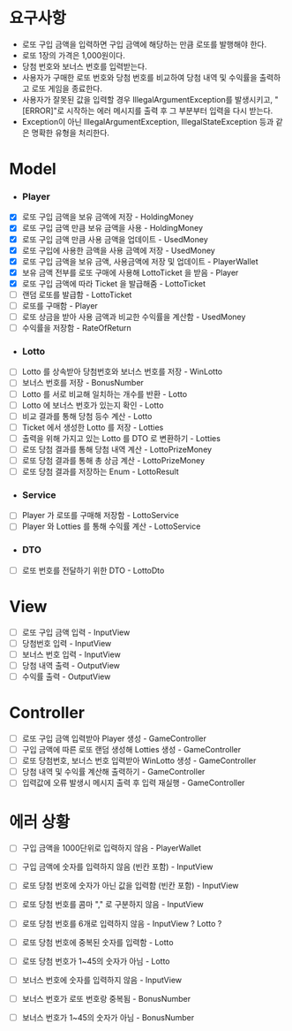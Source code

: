 # 요구사항
- 로또 구입 금액을 입력하면 구입 금액에 해당하는 만큼 로또를 발행해야 한다.
- 로또 1장의 가격은 1,000원이다.
- 당첨 번호와 보너스 번호를 입력받는다.
- 사용자가 구매한 로또 번호와 당첨 번호를 비교하여 당첨 내역 및 수익률을 출력하고 로또 게임을 종료한다.
- 사용자가 잘못된 값을 입력할 경우 IllegalArgumentException를 발생시키고, "[ERROR]"로 시작하는 에러 메시지를 출력 후 그 부분부터 입력을 다시 받는다.
- Exception이 아닌 IllegalArgumentException, IllegalStateException 등과 같은 명확한 유형을 처리한다.
# Model
- ###  Player
- [x] 로또 구입 금액을 보유 금액에 저장 - HoldingMoney
- [x] 로또 구입 금액 만큼 보유 금액을 사용 - HoldingMoney
- [x] 로또 구입 금액 만큼 사용 금액을 업데이트 - UsedMoney
- [x] 로또 구입에 사용한 금액을 사용 금액에 저장 - UsedMoney
- [x] 로또 구입 금액을 보유 금액, 사용금액에 저장 및 업데이트 - PlayerWallet
- [x] 보유 금액 전부를 로또 구매에 사용해 LottoTicket 을 받음 - Player
- [x] 로또 구입 금액에 따라 Ticket 을 발급해줌 - LottoTicket
- [ ] 랜덤 로또를 발급함 - LottoTicket
- [ ] 로또를 구매함 - Player
- [ ] 로또 상금을 받아 사용 금액과 비교한 수익률을 계산함 - UsedMoney
- [ ] 수익률을 저장함 - RateOfReturn
- ### Lotto
- [ ] Lotto 를 상속받아 당첨번호와 보너스 번호를 저장 - WinLotto
- [ ] 보너스 번호를 저장 - BonusNumber
- [ ] Lotto 를 서로 비교해 일치하는 개수를 반환 - Lotto
- [ ] Lotto 에 보너스 번호가 있는지 확인 - Lotto
- [ ] 비교 결과를 통해 당첨 등수 계산 - Lotto
- [ ] Ticket 에서 생성한 Lotto 를 저장 - Lotties
- [ ] 출력을 위해 가지고 있는 Lotto 를 DTO 로 변환하기 - Lotties
- [ ] 로또 당첨 결과를 통해 당첨 내역 계산 - LottoPrizeMoney
- [ ] 로또 당첨 결과를 통해 총 상금 계산 - LottoPrizeMoney
- [ ] 로또 당첨 결과를 저장하는 Enum - LottoResult

- ### Service
- [ ] Player 가 로또를 구매해 저장함 - LottoService
- [ ] Player 와 Lotties 를 통해 수익률 계산 - LottoService
- ### DTO
- [ ] 로또 번호를 전달하기 위한 DTO - LottoDto

# View
- [ ] 로또 구입 금액 입력 - InputView
- [ ] 당첨번호 입력 - InputView
- [ ] 보너스 번호 입력 - InputView
- [ ] 당첨 내역 출력 - OutputView
- [ ] 수익률 출력 - OutputView

# Controller
- [ ] 로또 구입 금액 입력받아 Player 생성 - GameController
- [ ] 구입 금액에 따른 로또 랜덤 생성해 Lotties 생성 - GameController
- [ ] 로또 당첨번호, 보너스 번호 입력받아 WinLotto 생성 - GameController
- [ ] 당첨 내역 및 수익률 계산해 출력하기 - GameController
- [ ] 입력값에 오류 발생시 메시지 출력 후 입력 재실행 - GameController

# 에러 상황
- [ ] 구입 금액을 1000단위로 입력하지 않음 - PlayerWallet
- [ ] 구입 금액에 숫자를 입력하지 않음 (빈칸 포함) - InputView
- [ ] 로또 당첨 번호에 숫자가 아닌 값을 입력함 (빈칸 포함) - InputView
- [ ] 로또 당첨 번호를 콤마 "," 로 구분하지 않음 - InputView
- [ ] 로또 당첨 번호를 6개로 입력하지 않음 - InputView ? Lotto ?
- [ ] 로또 당첨 번호에 중복된 숫자를 입력함 - Lotto
- [ ] 로또 당첨 번호가 1~45의 숫자가 아님 - Lotto 
- [ ] 보너스 번호에 숫자를 입력하지 않음 - InputView
- [ ] 보너스 번호가 로또 번호랑 중복됨 - BonusNumber
- [ ] 보너스 번호가 1~45의 숫자가 아님 - BonusNumber

